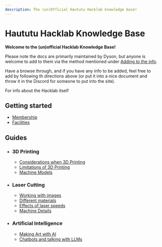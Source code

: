 ```yaml
---
description: The (un)Official Haututu Hacklab knowledge base!
---
```

# Haututu Hacklab Knowledge Base

**Welcome to the (un)official Hacklab Knowledge Base!**

Please note the docs are primarily maintained by Dyson, but anyone is welcome to add to them via the method mentioned under [Adding to the info](./info/addinginfo).  

Have a browse through, and if you have any info to be added, feel free to add by following th directions above (or put it into a nice document and throw it in the Discord for someone to put into the site).  

For info about the Hacklab itself

## Getting started

- [Membership](https://www.haututuhacklab.nz/membership)
- [Facilities](https://www.haututuhacklab.nz/spaces/)  

## Guides

- ### 3D Printing

    - [Considerations when 3D Printing](./guides/3dprinting/considerations)
    - [Limitations of 3D Printing](./guides/3dprinting/limitations)
    - [Machine Models](./guides/3dprinting/machine-details)

- ### Laser Cutting

    - [Working with images](./guides/laser/images)
    - [Different materials](./guides/laser/materials)
    - [Effects of laser speeds](./guides/laser/speeds)
    - [Machine Details](./guides/laser/machine-details)

- ### Artificial Intelligence

    - [Making Art with AI](guides/ai/art)
    - [Chatbots and talking with LLMs](guides/ai/chat)
